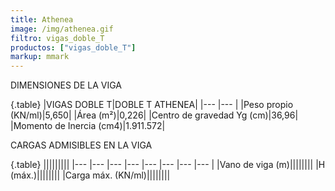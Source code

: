 ```yaml
---
title: Athenea
image: /img/athenea.gif
filtro: vigas_doble_T
productos: ["vigas_doble_T"]
markup: mmark
---
```


DIMENSIONES DE LA VIGA

{.table}
|VIGAS DOBLE T|DOBLE T ATHENEA|
|--- |--- |
|Peso propio (KN/ml)|5,650|
|Área (m²)|0,226|
|Centro de gravedad Yg (cm)|36,96|
|Momento de Inercia (cm4)|1.911.572|


CARGAS ADMISIBLES EN LA VIGA

{.table}
|||||||||
|--- |--- |--- |--- |--- |--- |--- |--- |
|Vano de viga (m)||||||||
|H (máx.)||||||||
|Carga máx. (KN/ml)||||||||
